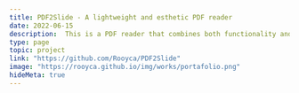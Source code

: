 ```yaml
---
title: PDF2Slide - A lightweight and esthetic PDF reader
date: 2022-06-15
description:  This is a PDF reader that combines both functionality and aesthetics, providing users with a lightweight and visually appealing interface.
type: page
topic: project
link: "https://github.com/Rooyca/PDF2Slide"
image: "https://rooyca.github.io/img/works/portafolio.png"
hideMeta: true
---
```


